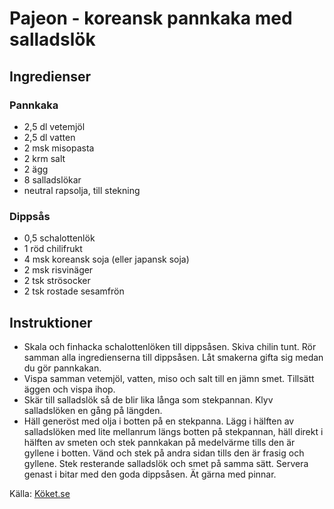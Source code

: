 # Pajeon - koreansk pannkaka med salladslök

## Ingredienser

### Pannkaka
* 2,5 dl vetemjöl
* 2,5 dl vatten
* 2 msk misopasta
* 2 krm salt
* 2 ägg
* 8 salladslökar
* neutral rapsolja, till stekning

### Dippsås
* 0,5 schalottenlök
* 1 röd chilifrukt
* 4 msk koreansk soja (eller japansk soja)
* 2 msk risvinäger
* 2 tsk strösocker
* 2 tsk rostade sesamfrön

## Instruktioner

* Skala och finhacka schalottenlöken till dippsåsen. Skiva chilin tunt. Rör samman alla ingredienserna till dippsåsen. Låt smakerna gifta sig medan du gör pannkakan.
* Vispa samman vetemjöl, vatten, miso och salt till en jämn smet. Tillsätt äggen och vispa ihop.
* Skär till salladslök så de blir lika långa som stekpannan. Klyv salladslöken en gång på längden.
* Häll generöst med olja i botten på en stekpanna. Lägg i hälften av salladslöken med lite mellanrum längs botten på stekpannan, häll direkt i hälften av smeten och stek pannkakan på medelvärme tills den är gyllene i botten. Vänd och stek på andra sidan tills den är frasig och
gyllene. Stek resterande salladslök och smet på samma sätt. Servera genast i bitar med den goda dippsåsen. Ät gärna med pinnar.

Källa: [Köket.se](https://www.koket.se/pajeon-koreansk-pannkaka-med-salladslok)